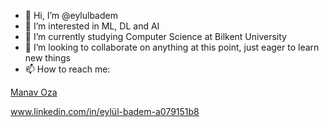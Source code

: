 - 👋 Hi, I’m @eylulbadem
- 👀 I’m interested in ML, DL and AI
- 🌱 I’m currently studying Computer Science at Bilkent University
- 💞️ I’m looking to collaborate on anything at this point, just eager to learn new things
- 📫 How to reach me: 
<div
  class='LI-profile-badge'
  data-version='v1'
  data-size='medium'
  data-locale='en_US'
  data-type='horizontal'
  data-theme='dark'
  data-vanity='manavoza7'
>
  <a
    class='LI-simple-link'
    href='https://in.linkedin.com/in/manavoza7?trk=profile-badge'
  >
    Manav Oza
  </a>
</div>

 <script
  type='text/javascript'
  src='https://platform.linkedin.com/badges/js/profile.js'
  async
  defer
></script>
www.linkedin.com/in/eylül-badem-a079151b8

<!---
eylulbadem/eylulbadem is a ✨ special ✨ repository because its `README.md` (this file) appears on your GitHub profile.
You can click the Preview link to take a look at your changes.
--->
